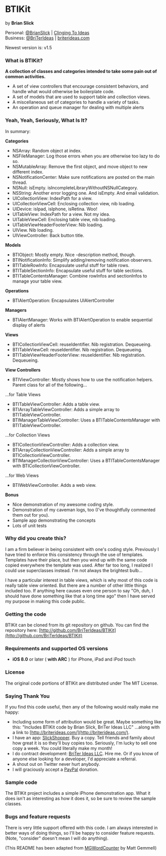 # BTIKit
by **Brian Slick**

Personal: [@BrianSlick](http://twitter.com/BrianSlick) | [Clinging To Ideas](http://clingingtoideas.blogspot.com)  
Business: [@BriTerIdeas](http://twitter.com/BriTerIdeas) | [briterideas.com](http://briterideas.com)

Newest version is: v1.5

### What is BTIKit?

**A collection of classes and categories intended to take some pain out of common activities.**

- A set of view controllers that encourage consistent behaviors, and handle what would otherwise be boilerplate code.
- A set of models that are used to support table and collection views.
- A miscellaneous set of categories to handle a variety of tasks.
- An operation and queue manager for dealing with multiple alerts


### Yeah, Yeah, Seriously, What Is It?

In summary:

**Categories**

- NSArray: Random object at index.
- NSFileManager: Log those errors when you are otherwise too lazy to do so.
- NSMutableArray: Remove the first object, and move object to new different index.
- NSNotificationCenter: Make sure notifications are posted on the main thread.
- NSNull: isEmpty. isIncompleteLibraryWithoutNSNullCategory.
- NSString: Another error logging one. And isEmpty. And email validation.
- UICollectionView: IndexPath for a view.
- UICollectionViewCell: Enclosing collection view, nib loading.
- UIDevice: isIpad, isIphone, isRetina. Woo!
- UITableView: IndexPath for a view. Not my idea.
- UITableViewCell: Enclosing table view, nib loading.
- UITableViewHeaderFooterView: Nib loading.
- UIView. Nib loading.
- UIViewController: Back button title.

**Models**

- BTIObject: Mostly empty. Nice -description method, though.
- BTINotificationInfo: Simplify adding/removing notification observers.
- BTITableRowInfo: Encapsulate useful stuff for table rows.
- BTITableSectionInfo: Encapsulate useful stuff for table sections.
- BTITableContentsManager: Combine rowInfos and sectionInfos to manage your table view.

**Operations**

- BTIAlertOperation: Encapsulates UIAlertController

**Managers**

- BTIAlertManager: Works with BTIAlertOperation to enable sequential display of alerts

**Views**

- BTICollectionViewCell: reuseIdentifier. Nib registration. Dequeueing.
- BTITableViewCell: reuseIdentifier. Nib registration. Dequeueing.
- BTITableViewHeaderFooterView: reuseIdentifier. Nib registration. Dequeueing.

**View Controllers**

- BTIViewController: Mostly shows how to use the notification helpers. Parent class for all of the following...

...for Table Views
- BTITableViewController: Adds a table view.
- BTIArrayTableViewController: Adds a simple array to BTITableViewController.
- BTIManagerTableViewController: Uses a BTITableContentsManager with BTITableViewController.

...for Collection Views
- BTICollectionViewController: Adds a collection view.
- BTIArrayCollectionViewController: Adds a simple array to BTICollectionViewController.
- BTIManagerCollectionViewController: Uses a BTITableContentsManager with BTICollectionViewController.

...for Web Views
- BTIWebViewController. Adds a web view.


**Bonus**

- Nice demonstration of my awesome coding style.
- Demonstration of my caveman logs, too (I've thoughtfully commented them out for you).
- Sample app demonstrating the concepts
- Lots of unit tests

### Why did you create this?

I am a firm believer in being consistent with one's coding style. Previously I have tried to enforce this consistency through the use of templates. Templates have their place, but then you wind up with the same code copied everywhere the template was used. After far too long, I realized I could use superclasses instead. I'm not always the brightest bulb...

I have a particular interest in table views, which is why most of this code is really table view oriented. But there are a number of other little things included too. If anything here causes even one person to say "Oh, duh, I should have done something like that a long time ago" then I have served my purpose in making this code public.

### Getting the code

BTIKit can be cloned from its git repository on github. You can find the repository here: [http://github.com/BriTerIdeas/BTIKit](http://github.com/BriTerIdeas/BTIKit)

### Requirements and supported OS versions

- **iOS 8.0** or later ( **with ARC** ) for iPhone, iPad and iPod touch

### License

The original code portions of BTIKit are distributed under The MIT License.

### Saying Thank You

If you find this code useful, then any of the following would really make me happy:

- Including some form of attribution would be great. Maybe something like this:
"Includes BTIKit code by Brian Slick, BriTer Ideas LLC"
...along with a link to [http://briterideas.com/](http://briterideas.com/).
- I have an app: [SlickShopper](https://itunes.apple.com/us/app/slickshopper-2/id434077651?mt=8). Buy a copy. Tell friends and family about how great it is so they'll buy copies too. Seriously, I'm lucky to sell one copy a week. You could literally make my month!
- I do contract development: [BriTer Ideas LLC](http://www.briterideas.com/services.shtml). Hire me. Or if you know of anyone else looking for a developer, I'd appreciate a referral.
- A shout out on Twitter never hurt anybody.
- I will graciously accept a [PayPal](http://bit.ly/AW4Cc) donation.

### Sample code

The BTIKit project includes a simple iPhone demonstration app. What it does isn't as interesting as how it does it, so be sure to review the sample classes.

### Bugs and feature requests

There is very little support offered with this code. I am always interested in better ways of doing things, so I'll be happy to consider feature requests. (Note, "consider" doesn't mean I will do anything).

(This README has been adapted from [MGWordCounter](https://github.com/mattgemmell/MGWordCounter) by Matt Gemmell)
